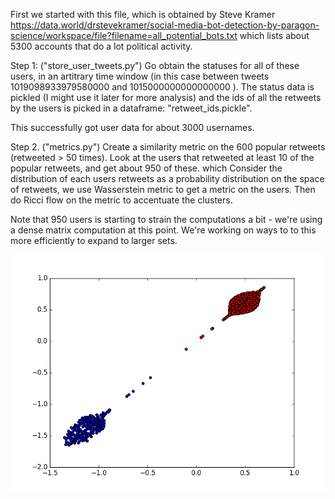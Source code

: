 First we started with this file, which is obtained by Steve Kramer 
https://data.world/drstevekramer/social-media-bot-detection-by-paragon-science/workspace/file?filename=all_potential_bots.txt which lists about 5300 accounts that do a lot political activity.  

Step 1: ("store_user_tweets.py")  Go obtain the statuses for all of these users, in an artitrary time window (in this case between tweets 1019098933979580000
and 1015000000000000000 ).   The status data is pickled (I might use it later for more analysis) and the ids of all the retweets by the users is picked in a dataframe: "retweet_ids.pickle".

This successfully got user data for about 3000 usernames.  

Step 2. ("metrics.py") Create a similarity metric on the 600 popular retweets (retweeted > 50 times).  Look at the users that retweeted at least 10 of the popular retweets, and get about 950 of these. which   Consider the distribution of each users retweets as a probability distribution on the space of retweets, we use Wasserstein metric to get a metric on the users.  Then do Ricci flow on the metric to accentuate the clusters.   

Note that 950 users is starting to strain the computations a bit - we're using a dense matrix computation at this point.  We're working on ways to to this more efficiently to expand to larger sets.  


![Image](https://raw.githubusercontent.com/DeepStateLearning/Twitter/master/RBwithRIcci1500.png)
